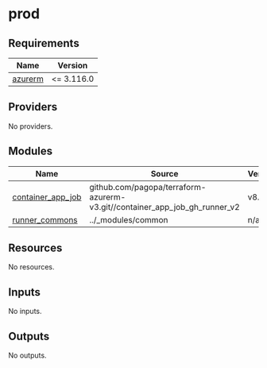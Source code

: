 # prod

<!-- BEGIN_TF_DOCS -->
## Requirements

| Name | Version |
|------|---------|
| <a name="requirement_azurerm"></a> [azurerm](#requirement\_azurerm) | <= 3.116.0 |

## Providers

No providers.

## Modules

| Name | Source | Version |
|------|--------|---------|
| <a name="module_container_app_job"></a> [container\_app\_job](#module\_container\_app\_job) | github.com/pagopa/terraform-azurerm-v3.git//container_app_job_gh_runner_v2 | v8.60.0 |
| <a name="module_runner_commons"></a> [runner\_commons](#module\_runner\_commons) | ../_modules/common | n/a |

## Resources

No resources.

## Inputs

No inputs.

## Outputs

No outputs.
<!-- END_TF_DOCS -->
